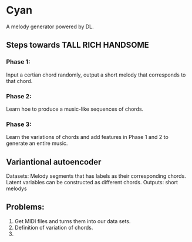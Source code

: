 # Cyan

A melody generator powered by DL.

## Steps towards TALL RICH HANDSOME
### Phase 1:
Input a certian chord randomly, output a short melody that corresponds to that chord.

### Phase 2:
Learn hoe to produce a music-like sequences of chords.

### Phase 3:
Learn the variations of chords and add features in Phase 1 and 2 to generate an entire music.


## Variantional autoencoder
Datasets: Melody segments that has labels as their corresponding chords.
Latent variables can be constructed as different chords.
Outputs: short melodys

## Problems:
1. Get MIDI files and turns them into our data sets.
2. Definition of variation of chords.
3. 
